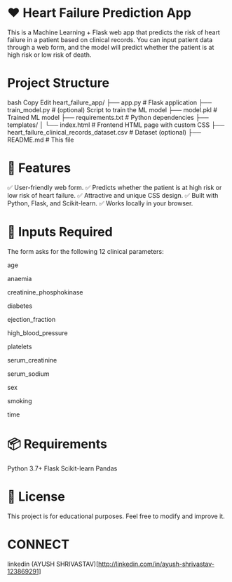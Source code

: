 # ❤️ Heart Failure Prediction App
This is a Machine Learning + Flask web app that predicts the risk of heart failure in a patient based on clinical records.
You can input patient data through a web form, and the model will predict whether the patient is at high risk or low risk of death.

# Project Structure
bash
Copy
Edit
heart_failure_app/
├── app.py                  # Flask application
├── train_model.py          # (optional) Script to train the ML model
├── model.pkl               # Trained ML model
├── requirements.txt        # Python dependencies
├── templates/
│   └── index.html          # Frontend HTML page with custom CSS
├── heart_failure_clinical_records_dataset.csv  # Dataset (optional)
├── README.md               # This file

# 🎨 Features
✅ User-friendly web form.
✅ Predicts whether the patient is at high risk or low risk of heart failure.
✅ Attractive and unique CSS design.
✅ Built with Python, Flask, and Scikit-learn.
✅ Works locally in your browser.

# 📝 Inputs Required
The form asks for the following 12 clinical parameters:

age

anaemia

creatinine_phosphokinase

diabetes

ejection_fraction

high_blood_pressure

platelets

serum_creatinine

serum_sodium

sex

smoking

time

# 📦 Requirements
Python 3.7+
Flask
Scikit-learn
Pandas

# 📃 License
This project is for educational purposes.
Feel free to modify and improve it.
# CONNECT 
linkedin (AYUSH SHRIVASTAV)[http://linkedin.com/in/ayush-shrivastav-123869291]
